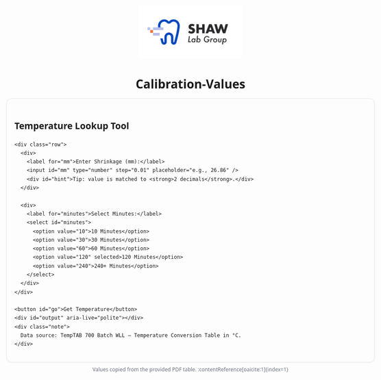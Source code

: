 
<html lang="en">
<head>
  <meta charset="UTF-8" />
  <title>Calibration Values TEMPTAB 700 — Temperature Lookup</title>
  <meta name="viewport" content="width=device-width, initial-scale=1" />
  <style>
    :root { --gap: 14px; }
    body { font-family: system-ui, Arial, sans-serif; line-height: 1.45; padding: 24px; max-width: 860px; margin: 0 auto; text-align: center; }
    h1 { margin-bottom: var(--gap); }
    .logo { max-width: 240px; height: auto; margin: 0 auto 20px auto; display: block; }
    .card { border: 1px solid #e5e7eb; border-radius: 12px; padding: 18px; box-shadow: 0 1px 3px rgba(0,0,0,.06); text-align: left; }
    label { display: block; margin-top: var(--gap); font-weight: 600; }
    input, select, button { font-size: 16px; padding: 8px 10px; }
    input, select { width: 240px; }
    button { cursor: pointer; border-radius: 8px; border: 1px solid #111827; background: #111827; color: #fff; margin-top: var(--gap); }
    .row { display: flex; gap: var(--gap); align-items: center; flex-wrap: wrap; }
    #output { margin-top: 16px; font-weight: 700; }
    #hint { color: #6b7280; margin-top: 6px; font-size: 14px; }
    .muted { color: #6b7280; }
    .note { font-size: 13px; color: #6b7280; margin-top: 18px; }
    .ok { color: #065f46; }
    .warn { color: #92400e; }
    .src { margin-top: 8px; font-size: 12px; color: #6b7280; }
  </style>
</head>
<body>
  <!-- Logo at the top -->
  <img src="OPI.jpg" alt="Company Logo" class="logo">

  <h1>Calibration-Values</h1>
  <div class="card">
    <h2>Temperature Lookup Tool</h2>

    <div class="row">
      <div>
        <label for="mm">Enter Shrinkage (mm):</label>
        <input id="mm" type="number" step="0.01" placeholder="e.g., 26.86" />
        <div id="hint">Tip: value is matched to <strong>2 decimals</strong>.</div>
      </div>

      <div>
        <label for="minutes">Select Minutes:</label>
        <select id="minutes">
          <option value="10">10 Minutes</option>
          <option value="30">30 Minutes</option>
          <option value="60">60 Minutes</option>
          <option value="120" selected>120 Minutes</option>
          <option value="240">240+ Minutes</option>
        </select>
      </div>
    </div>

    <button id="go">Get Temperature</button>
    <div id="output" aria-live="polite"></div>
    <div class="note">
      Data source: TempTAB 700 Batch WLL — Temperature Conversion Table in °C.
    </div>
  </div>

  <script>
    // Full table (24.63 → 28.00). "N/A" values are handled gracefully.
    const RAW = `
mm,10,30,60,120,240
24.63,N/A,N/A,N/A,N/A,1753
24.64,N/A,N/A,N/A,N/A,1749
24.65,N/A,N/A,N/A,N/A,1745
24.66,N/A,N/A,N/A,N/A,1741
24.67,N/A,N/A,N/A,N/A,1737
24.68,N/A,N/A,N/A,N/A,1733
24.69,N/A,N/A,N/A,N/A,1729
24.70,N/A,N/A,N/A,N/A,1725
24.71,N/A,N/A,N/A,N/A,1721
24.72,N/A,N/A,N/A,1753,1720
24.73,N/A,N/A,N/A,1752,1718
24.74,N/A,N/A,N/A,1750,1717
24.75,N/A,N/A,N/A,1749,1716
24.76,N/A,N/A,N/A,1748,1714
24.77,N/A,N/A,N/A,1747,1713
24.78,N/A,N/A,N/A,1745,1712
24.79,N/A,N/A,N/A,1744,1710
24.80,N/A,N/A,N/A,1743,1709
24.81,N/A,N/A,N/A,1741,1708
24.82,N/A,N/A,N/A,1740,1706
24.83,N/A,N/A,N/A,1739,1705
24.84,N/A,N/A,N/A,1738,1703
24.85,N/A,N/A,N/A,1736,1702
24.86,N/A,N/A,N/A,1735,1701
24.87,N/A,N/A,N/A,1734,1699
24.88,N/A,N/A,N/A,1733,1698
24.89,N/A,N/A,N/A,1731,1697
24.90,N/A,N/A,N/A,1730,1695
24.91,N/A,N/A,N/A,1729,1694
24.92,N/A,N/A,N/A,1727,1693
24.93,N/A,N/A,N/A,1726,1691
24.94,N/A,N/A,N/A,1725,1690
24.95,N/A,N/A,N/A,1724,1689
24.96,N/A,N/A,N/A,1722,1687
24.97,N/A,N/A,N/A,1721,1686
24.98,N/A,N/A,1750,1720,1685
24.99,N/A,N/A,1749,1718,1683
25.00,N/A,N/A,1748,1717,1682
25.01,N/A,N/A,1747,1716,1681
25.02,N/A,N/A,1747,1714,1679
25.03,N/A,N/A,1746,1713,1678
25.04,N/A,N/A,1745,1711,1677
25.05,N/A,N/A,1744,1710,1675
25.06,N/A,N/A,1743,1709,1674
25.07,N/A,N/A,1742,1707,1673
25.08,N/A,N/A,1742,1706,1671
25.09,N/A,N/A,1741,1705,1670
25.10,N/A,N/A,1740,1703,1668
25.11,N/A,N/A,1739,1702,1667
25.12,N/A,N/A,1738,1701,1666
25.13,N/A,N/A,1737,1699,1664
25.14,N/A,N/A,1736,1698,1663
25.15,N/A,N/A,1736,1697,1662
25.16,N/A,N/A,1735,1695,1660
25.17,N/A,N/A,1734,1694,1659
25.18,N/A,N/A,1733,1692,1658
25.19,N/A,N/A,1732,1691,1656
25.20,N/A,N/A,1731,1690,1655
25.21,N/A,N/A,1730,1688,1654
25.22,N/A,N/A,1730,1687,1652
25.23,N/A,N/A,1729,1686,1651
25.24,N/A,N/A,1728,1684,1650
25.25,N/A,N/A,1727,1683,1648
25.26,N/A,N/A,1726,1682,1647
25.27,N/A,N/A,1725,1680,1646
25.28,N/A,N/A,1725,1679,1644
25.29,N/A,N/A,1724,1677,1643
25.30,N/A,N/A,1723,1676,1642
25.31,N/A,1750,1722,1675,1640
25.32,N/A,1749,1720,1673,1639
25.33,N/A,1748,1719,1672,1638
25.34,N/A,1747,1717,1671,1636
25.35,N/A,1746,1716,1669,1635
25.36,N/A,1745,1714,1668,1634
25.37,N/A,1745,1713,1667,1633
25.38,N/A,1744,1711,1665,1633
25.39,N/A,1743,1709,1664,1632
25.40,N/A,1742,1708,1662,1631
25.41,N/A,1741,1706,1661,1630
25.42,N/A,1740,1705,1660,1629
25.43,N/A,1739,1703,1658,1629
25.44,N/A,1738,1702,1657,1628
25.45,N/A,1737,1700,1656,1627
25.46,N/A,1736,1698,1654,1626
25.47,N/A,1735,1697,1653,1625
25.48,N/A,1734,1695,1652,1625
25.49,N/A,1734,1694,1650,1624
25.50,N/A,1733,1692,1649,1623
25.51,N/A,1732,1691,1648,1622
25.52,N/A,1731,1689,1646,1621
25.53,N/A,1730,1687,1645,1621
25.54,N/A,1729,1686,1643,1620
25.55,N/A,1728,1684,1642,1619
25.56,N/A,1727,1683,1641,1618
25.57,N/A,1726,1681,1639,1617
25.58,N/A,1725,1680,1638,1617
25.59,N/A,1724,1678,1637,1616
25.60,N/A,1723,1677,1637,1615
25.61,N/A,1723,1675,1636,1614
25.62,N/A,1722,1673,1636,1613
25.63,N/A,1721,1672,1635,1613
25.64,N/A,1720,1670,1635,1612
25.65,N/A,1719,1669,1634,1611
25.66,N/A,1718,1667,1634,1610
25.67,N/A,1716,1666,1633,1609
25.68,N/A,1714,1664,1632,1608
25.69,N/A,1712,1662,1632,1608
25.70,1750,1710,1661,1631,1607
25.71,1749,1708,1659,1631,1606
25.72,1747,1706,1658,1630,1605
25.73,1746,1704,1656,1630,1604
25.74,1745,1702,1655,1629,1604
25.75,1744,1700,1653,1628,1603
25.76,1742,1698,1651,1628,1602
25.77,1741,1696,1650,1627,1601
25.78,1740,1694,1648,1627,1600
25.79,1738,1692,1647,1626,1600
25.80,1737,1690,1645,1626,1599
25.81,1736,1688,1644,1625,1598
25.82,1735,1686,1642,1625,1597
25.83,1733,1684,1641,1624,1596
25.84,1732,1682,1640,1623,1596
25.85,1731,1681,1639,1623,1595
25.86,1729,1679,1638,1622,1594
25.87,1728,1677,1637,1622,1593
25.88,1727,1675,1636,1621,1592
25.89,1726,1673,1635,1621,1592
25.90,1724,1671,1634,1620,1591
25.91,1723,1669,1633,1620,1590
25.92,1722,1667,1633,1619,1589
25.93,1720,1665,1632,1618,1589
25.94,1719,1663,1631,1618,1588
25.95,1718,1661,1630,1617,1587
25.96,1716,1659,1629,1617,1586
25.97,1715,1657,1628,1616,1586
25.98,1714,1655,1627,1616,1585
25.99,1713,1653,1626,1615,1584
26.00,1711,1651,1625,1615,1584
26.01,1710,1649,1624,1614,1583
26.02,1709,1647,1623,1613,1582
26.03,1707,1645,1622,1613,1581
26.04,1706,1643,1621,1612,1581
26.05,1705,1642,1620,1612,1580
26.06,1704,1641,1619,1611,1579
26.07,1702,1640,1618,1611,1579
26.08,1701,1639,1617,1610,1578
26.09,1700,1638,1616,1609,1577
26.10,1698,1638,1616,1609,1576
26.11,1697,1637,1615,1608,1576
26.12,1696,1636,1614,1608,1575
26.13,1695,1635,1613,1607,1574
26.14,1693,1634,1612,1607,1574
26.15,1692,1633,1611,1606,1573
26.16,1690,1632,1610,1606,1572
26.17,1687,1631,1609,1605,1571
26.18,1685,1630,1608,1604,1571
26.19,1683,1629,1607,1604,1570
26.20,1681,1628,1606,1591,1570
26.21,1678,1628,1605,1590,1569
26.22,1676,1627,1604,1589,1569
26.23,1674,1626,1603,1588,1568
26.24,1672,1625,1602,1587,1568
26.25,1669,1624,1601,1586,1567
26.26,1667,1623,1600,1585,1567
26.27,1665,1622,1599,1584,1566
26.28,1662,1621,1599,1583,1566
26.29,1660,1620,1598,1582,1565
26.30,1658,1619,1597,1581,1565
26.31,1656,1618,1596,1581,1564
26.32,1653,1618,1595,1580,1564
26.33,1651,1617,1594,1579,1563
26.34,1649,1616,1593,1578,1563
26.35,1647,1615,1592,1577,1562
26.36,1644,1614,1591,1576,1562
26.37,1642,1613,1590,1575,1561
26.38,1641,1612,1589,1574,1561
26.39,1640,1611,1588,1573,1560
26.40,1639,1610,1587,1572,1560
26.41,1638,1609,1587,1571,1559
26.42,1637,1608,1586,1570,1559
26.43,1637,1607,1585,1569,1558
26.44,1636,1607,1584,1568,1558
26.45,1635,1606,1583,1568,1557
26.46,1634,1605,1582,1567,1557
26.47,1633,1604,1581,1566,1556
26.48,1632,1603,1580,1565,1556
26.49,1631,1602,1580,1564,1555
26.50,1630,1601,1579,1564,1555
26.51,1629,1600,1578,1563,1554
26.52,1628,1599,1577,1562,1553
26.53,1627,1598,1576,1561,1552
26.54,1627,1597,1575,1560,1551
26.55,1626,1597,1574,1560,1550
26.56,1625,1596,1573,1559,1549
26.57,1624,1595,1573,1558,1548
26.58,1623,1594,1572,1557,1547
26.59,1622,1593,1571,1556,1546
26.60,1621,1592,1570,1555,1544
26.61,1620,1591,1569,1555,1543
26.62,1619,1590,1569,1554,1542
26.63,1618,1589,1568,1553,1541
26.64,1618,1588,1567,1552,1540
26.65,1617,1587,1567,1551,1539
26.66,1616,1586,1566,1551,1538
26.67,1615,1585,1565,1550,1537
26.68,1614,1584,1565,1549,1536
26.69,1613,1583,1564,1548,1535
26.70,1612,1582,1563,1547,1534
26.71,1611,1581,1563,1546,1533
26.72,1610,1579,1562,1545,1532
26.73,1609,1578,1561,1544,1531
26.74,1608,1577,1561,1542,1530
26.75,1608,1576,1560,1541,1529
26.76,1607,1575,1559,1540,1528
26.77,1606,1574,1558,1539,1527
26.78,1605,1573,1558,1538,1525
26.79,1604,1572,1557,1537,1524
26.80,1603,1571,1556,1536,1523
26.81,1602,1570,1556,1535,1522
26.82,1601,1569,1555,1534,1521
26.83,1600,1568,1554,1533,1520
26.84,1599,1567,1554,1531,1519
26.85,1598,1567,1553,1530,1518
26.86,1598,1566,1552,1529,1517
26.87,1597,1566,1552,1528,1516
26.88,1596,1565,1551,1527,1515
26.89,1595,1565,1550,1526,1514
26.90,1594,1564,1549,1525,1513
26.91,1593,1563,1548,1524,1512
26.92,1592,1563,1546,1523,1511
26.93,1591,1562,1545,1522,1510
26.94,1589,1562,1544,1520,1509
26.95,1588,1561,1543,1519,1508
26.96,1587,1561,1542,1518,1506
26.97,1586,1560,1541,1517,1505
26.98,1584,1559,1540,1516,1504
26.99,1583,1559,1538,1515,1503
27.00,1582,1558,1537,1514,1502
27.01,1581,1558,1536,1513,1501
27.02,1579,1557,1535,1512,1500
27.03,1578,1556,1534,1511,1499
27.04,1577,1556,1533,1509,1498
27.05,1576,1555,1531,1508,1497
27.06,1574,1555,1530,1507,1496
27.07,1573,1554,1529,1506,1495
27.08,1572,1554,1528,1505,1494
27.09,1571,1553,1527,1504,1492
27.10,1569,1552,1526,1503,1491
27.11,1568,1550,1525,1502,1490
27.12,1567,1549,1523,1501,1489
27.13,1567,1548,1522,1500,1488
27.14,1566,1546,1521,1498,1487
27.15,1565,1545,1520,1497,1486
27.16,1565,1543,1519,1496,1485
27.17,1564,1542,1518,1495,1483
27.18,1563,1541,1517,1494,1482
27.19,1562,1539,1515,1493,1481
27.20,1562,1538,1514,1492,1480
27.21,1561,1537,1513,1491,1479
27.22,1560,1535,1512,1490,1478
27.23,1560,1534,1511,1489,1477
27.24,1559,1532,1510,1488,1475
27.25,1558,1531,1508,1487,1474
27.26,1558,1530,1507,1486,1473
27.27,1557,1528,1506,1485,1472
27.28,1556,1527,1505,1484,1471
27.29,1556,1526,1504,1484,1470
27.30,1555,1524,1503,1483,1469
27.31,1554,1523,1502,1482,1468
27.32,1553,1521,1500,1481,1466
27.33,1553,1520,1499,1480,1465
27.34,1552,1519,1498,1479,1464
27.35,1551,1517,1497,1478,1463
27.36,1551,1516,1496,1477,1462
27.37,1550,1515,1495,1476,1461
27.38,1549,1513,1493,1475,1460
27.39,1547,1512,1492,1474,1458
27.40,1546,1510,1491,1473,1457
27.41,1544,1509,1490,1472,1456
27.42,1543,1508,1489,1471,1455
27.43,1542,1506,1487,1470,1454
27.44,1540,1505,1486,1469,1453
27.45,1539,1504,1485,1468,1452
27.46,1537,1502,1484,1467,1451
27.47,1536,1501,1483,1466,1449
27.48,1535,1499,1481,1465,1448
27.49,1533,1498,1480,1464,1447
27.50,1532,1497,1479,1463,1446
27.51,1530,1495,1478,1463,N/A
27.52,1529,1494,1477,1462,N/A
27.53,1528,1493,1475,1461,N/A
27.54,1526,1492,1474,1460,N/A
27.55,1525,1490,1473,1459,N/A
27.56,1524,1489,1472,1458,N/A
27.57,1522,1488,1471,1457,N/A
27.58,1521,1487,1469,1456,N/A
27.59,1519,1485,1468,1455,N/A
27.60,1518,1484,1467,1454,N/A
27.61,1517,1483,1466,1453,N/A
27.62,1515,1481,1465,1452,N/A
27.63,1514,1480,1463,N/A,N/A
27.64,1512,1479,1462,N/A,N/A
27.65,1511,1478,1461,N/A,N/A
27.66,1510,1476,1460,N/A,N/A
27.67,1508,1475,1459,N/A,N/A
27.68,1507,1474,1457,N/A,N/A
27.69,1505,1473,1456,N/A,N/A
27.70,1504,1471,1455,N/A,N/A
27.71,1502,1470,1454,N/A,N/A
27.72,1500,1469,1453,N/A,N/A
27.73,1498,1467,1451,N/A,N/A
27.74,1496,1466,1450,N/A,N/A
27.75,1494,1465,1449,N/A,N/A
27.76,1492,1464,N/A,N/A,N/A
27.77,1490,1462,N/A,N/A,N/A
27.78,1488,1461,N/A,N/A,N/A
27.79,1486,1460,N/A,N/A,N/A
27.80,1484,1458,N/A,N/A,N/A
27.81,1482,1457,N/A,N/A,N/A
27.82,1480,1456,N/A,N/A,N/A
27.83,1478,1455,N/A,N/A,N/A
27.84,1476,1453,N/A,N/A,N/A
27.85,1475,1452,N/A,N/A,N/A
27.86,1473,1451,N/A,N/A,N/A
27.87,1471,1450,N/A,N/A,N/A
27.88,1469,1448,N/A,N/A,N/A
27.89,1467,1447,N/A,N/A,N/A
27.90,1465,N/A,N/A,N/A,N/A
27.91,1463,N/A,N/A,N/A,N/A
27.92,1461,N/A,N/A,N/A,N/A
27.93,1459,N/A,N/A,N/A,N/A
27.94,1457,N/A,N/A,N/A,N/A
27.95,1455,N/A,N/A,N/A,N/A
27.96,1453,N/A,N/A,N/A,N/A
27.97,1451,N/A,N/A,N/A,N/A
27.98,1449,N/A,N/A,N/A,N/A
27.99,1447,N/A,N/A,N/A,N/A
28.00,1445,N/A,N/A,N/A,N/A
`.trim();

    function buildTable(raw) {
      const lines = raw.split(/\r?\n/);
      lines.shift(); // header
      const map = new Map();
      for (const line of lines) {
        const [mm, m10, m30, m60, m120, m240] = line.split(",").map(s => s.trim());
        map.set(parseFloat(mm).toFixed(2), {
          10: toNum(m10),
          30: toNum(m30),
          60: toNum(m60),
          120: toNum(m120),
          240: toNum(m240)
        });
      }
      return map;
    }

    function toNum(v) {
      if (v == null) return null;
      const s = String(v).toUpperCase();
      if (s === "N/A" || s === "NA" || s === "") return null;
      const n = Number(s);
      return Number.isFinite(n) ? n : null;
    }

    const table = buildTable(RAW);

    function nearestKey(mmStr) {
      if (table.has(mmStr)) return mmStr;
      const target = Number(mmStr);
      let bestKey = null;
      let bestDiff = Infinity;
      for (const k of table.keys()) {
        const diff = Math.abs(Number(k) - target);
        if (diff < bestDiff) { bestDiff = diff; bestKey = k; }
      }
      return bestKey;
    }

    function lookup() {
      const mmInput = document.getElementById("mm").value;
      const minutes = document.getElementById("minutes").value;
      const out = document.getElementById("output");

      if (!mmInput) { out.innerHTML = `<span class="warn">Please enter a shrinkage value (mm).</span>`; return; }
      const mm = Number(mmInput);
      if (!Number.isFinite(mm)) { out.innerHTML = `<span class="warn">That doesn't look like a number.</span>`; return; }

      const mmKey = mm.toFixed(2);
      const key = nearestKey(mmKey);
      if (!key) { out.textContent = "No data available."; return; }

      const record = table.get(key);
      const temp = record?.[minutes];

      if (temp == null) {
        out.innerHTML = `No data for <strong>${mmKey} mm</strong> at <strong>${minutes} minutes</strong>. Closest available mm is <strong>${key}</strong>.`;
        return;
      }

      const exact = (key === mmKey);
      out.innerHTML = `
        <span class="ok">Temperature: <strong>${temp} °C</strong></span>
        <div class="muted">${exact ? "Exact match" : `Closest match at ${key} mm`}</div>
      `;
    }

    document.getElementById("go").addEventListener("click", lookup);
    document.getElementById("mm").addEventListener("keydown", (e) => { if (e.key === "Enter") lookup(); });
  </script>
  <div class="src">Values copied from the provided PDF table. :contentReference[oaicite:1]{index=1}</div>
</body>
</html>
